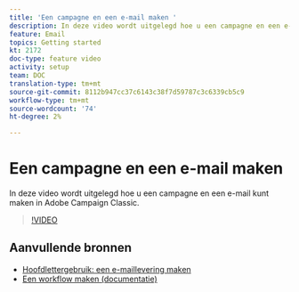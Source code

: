 ```yaml
---
title: 'Een campagne en een e-mail maken '
description: In deze video wordt uitgelegd hoe u een campagne en een e-mail kunt maken in Adobe Campaign Classic.
feature: Email
topics: Getting started
kt: 2172
doc-type: feature video
activity: setup
team: DOC
translation-type: tm+mt
source-git-commit: 8112b947cc37c6143c38f7d59787c3c6339cb5c9
workflow-type: tm+mt
source-wordcount: '74'
ht-degree: 2%

---
```



# Een campagne en een e-mail maken

In deze video wordt uitgelegd hoe u een campagne en een e-mail kunt maken in Adobe Campaign Classic.

>[!VIDEO](https://video.tv.adobe.com/v/25604?quality=12)

## Aanvullende bronnen

* [Hoofdlettergebruik: een e-maillevering maken](https://docs.adobe.com/content/help/en/campaign-classic/using/designing-content/editing-html-content/use-case--creating-an-email-delivery.html)
* [Een workflow maken (documentatie)](https://docs.adobe.com/content/help/en/campaign-classic/using/automating-with-workflows/general-operation/building-a-workflow.html)
